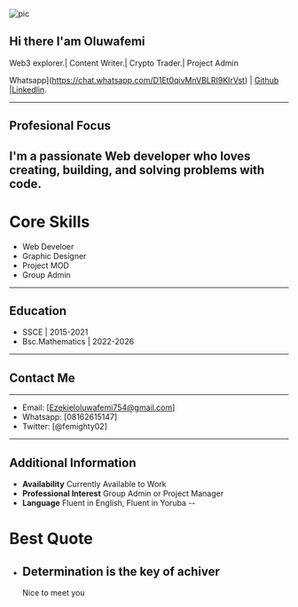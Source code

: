 ![pic](https://images.pexels.com/photos/14653174/pexels-photo-14653174.jpeg?auto=compress&cs=tinysrgb&w=1260&h=750&dpr=1)
## Hi there I'am Oluwafemi 
Web3 explorer.| Content Writer.| Crypto Trader.| Project Admin

Whatsapp](https://chat.whatsapp.com/D1Et0qivMnVBLRI9KIrVst) | [Github]() |[Linkedlin]().

---
## Profesional Focus
I'm a passionate Web developer who loves creating, building, and solving problems with code.
---
# Core Skills
- Web Develoer
- Graphic Designer
- Project MOD
- Group Admin
---
## Education
- SSCE | 2015-2021
- Bsc.Mathematics | 2022-2026
---
## Contact Me
---
- Email: [Ezekieloluwafemi754@gmail.com]
- Whatsapp: [08162615147]
- Twitter: [@femighty02]  
---
## Additional Information
- **Availability** Currently Available to Work
- **Professional Interest** Group Admin or Project Manager
- **Language** Fluent in English, Fluent in Yoruba
--
# Best Quote
- Determination is the key of achiver
  --
  Nice to meet you 

